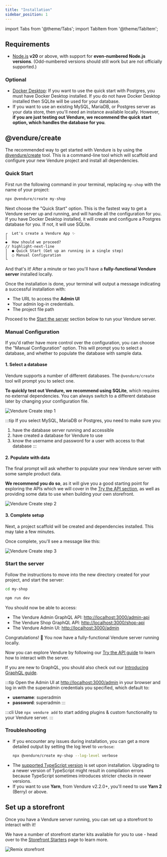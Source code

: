 ```yaml
---
title: "Installation"
sidebar_position: 1
---
```


import Tabs from '@theme/Tabs';
import TabItem from '@theme/TabItem';

## Requirements
 
* [Node.js](https://nodejs.org/en/) **v20** or above, with support for **even-numbered Node.js versions**. (Odd-numbered versions should still work but are not officially supported.)

### Optional
* [Docker Desktop](https://www.docker.com/products/docker-desktop/): If you want to use the quick start with Postgres, you must have Docker Desktop installed. If you do not have Docker Desktop installed 
  then SQLite will be used for your database.
* If you want to use an existing MySQL, MariaDB, or Postgres server as your data store, then you'll need an instance available locally. However, **if you are just testing out Vendure, we recommend the quick start option, which handles the database for you**.

## @vendure/create

The recommended way to get started with Vendure is by using the [@vendure/create](https://github.com/vendure-ecommerce/vendure/tree/master/packages/create) tool. This is a command-line tool which will scaffold and configure your new Vendure project and install all dependencies.

### Quick Start

First run the following command in your terminal, replacing `my-shop` with the name of your project:

```bash
npx @vendure/create my-shop
```

Next choose the "Quick Start" option. This is the fastest way to get a Vendure server up and running, and will handle
all the configuration for you. If you have Docker Desktop installed, it will create and configure a Postgres database for you. If not, it will use SQLite.

```text
┌  Let's create a Vendure App ✨
│
◆  How should we proceed?
// highlight-next-line
│  ● Quick Start (Get up an running in a single step)
│  ○ Manual Configuration
└
```

And that's it! After a minute or two you'll have a **fully-functional Vendure server** installed locally.

Once the installation is done, your terminal will output a message indicating a successful installation with:
- The URL to access the **Admin UI**
- Your admin log-in credentials.
- The project file path

Proceed to the [Start the server](#start-the-server) section below to run your Vendure server.

### Manual Configuration

If you'd rather have more control over the configuration, you can choose the "Manual Configuration" option. 
This will prompt you to select a database, and whether to populate the database with sample data.

#### 1. Select a database

Vendure supports a number of different databases. The `@vendure/create` tool will prompt you to select one. 

**To quickly test out Vendure, we recommend using SQLite**, which requires no external dependencies. You can always switch to a different database later by changing your configuration file.


![Vendure Create step 1](./create-1.webp)

:::tip
If you select MySQL, MariaDB or Postgres, you need to make sure you:

1. have the database server running and accessible
2. have created a database for Vendure to use
3. know the username and password for a user with access to that database
:::

#### 2. Populate with data

The final prompt will ask whether to populate your new Vendure server with some sample product data.

**We recommend you do so**, as it will give you a good starting point for exploring the APIs which we will cover 
in the [Try the API section](/guides/getting-started/try-the-api/), as well as providing some data to use when
building your own storefront.

![Vendure Create step 2](./create-2.webp)

#### 3. Complete setup

Next, a project scaffold will be created and dependencies installed. This may take a few minutes.

Once complete, you'll see a message like this:

![Vendure Create step 3](./create-3.webp)


### Start the server

Follow the instructions to move into the new directory created for your project, and start the server:

```bash
cd my-shop

npm run dev
```

You should now be able to access:

* The Vendure Admin GraphQL API: [http://localhost:3000/admin-api](http://localhost:3000/admin-api)
* The Vendure Shop GraphQL API: [http://localhost:3000/shop-api](http://localhost:3000/shop-api)
* The Vendure Admin UI: [http://localhost:3000/admin](http://localhost:3000/admin)

Congratulations! 🥳 You now have a fully-functional Vendure server running locally.

Now you can explore Vendure by following our [Try the API guide](/guides/getting-started/try-the-api/) to learn how to interact with the server.

If you are new to GraphQL, you should also check out our [Introducing GraphQL guide](/guides/getting-started/graphql-intro/).

:::tip
Open the Admin UI at [http://localhost:3000/admin](http://localhost:3000/admin) in your browser and log in with the superadmin credentials you specified, which default to:

* **username**: superadmin
* **password**: superadmin
:::


:::cli
Use `npx vendure add` to start adding plugins & custom functionality to your Vendure server.
:::

### Troubleshooting

- If you encounter any issues during installation, you can get a more detailed output by setting the log level to `verbose`:
   ```sh
   npx @vendure/create my-shop --log-level verbose
   ```
- The [supported TypeScript version](https://github.com/vendure-ecommerce/vendure/blob/master/packages/create/src/constants.ts#L7) is set upon installation. Upgrading to a newer version of TypeScript might result in compilation errors because
  TypeScript sometimes introduces stricter checks in newer versions. 
- If you want to use **Yarn**, from Vendure v2.2.0+, you'll need to use **Yarn 2** (Berry) or above.

## Set up a storefront

Once you have a Vendure server running, you can set up a storefront to interact with it! 

We have a number of storefront starter kits available for you to use - head over to the [Storefront Starters](/guides/storefront/storefront-starters/)
page to learn more.

![Remix storefront](../../storefront/storefront-starters/remix-storefront.webp)
